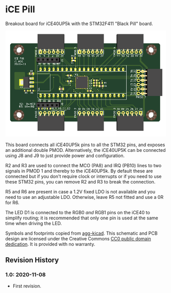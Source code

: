 # iCE Pill

Breakout board for iCE40UP5k with the STM32F411 "Black Pill" board.

![PCB render](render.png)

This board connects all iCE40UP5k pins to all the STM32 pins, and exposes
an additional double PMOD. Alternatively, the iCE40UP5K can be connected
using J8 and J9 to just provide power and configuration.

R2 and R3 are used to connect the MCO (PA8) and IRQ (PB10) lines to two
signals in PMOD 1 and thereby to the iCE40UP5k. By default these are connected
but if you don't require clock or interrupts or if you need to use these STM32
pins, you can remove R2 and R3 to break the connection.

R5 and R6 are present in case a 1.2V fixed LDO is not available and you need
to use an adjustable LDO. Otherwise, leave R5 not fitted and use a 0R for R6.

The LED D1 is connected to the RGB0 _and_ RGB1 pins on the iCE40 to simplify
routing; it is recommended that only one pin is used at the same time when
driving the LED.

Symbols and footprints copied from [agg-kicad]. This schematic and PCB design
are licensed under the Creative Commons [CC0 public domain dedication]. It is
provided with no warranty.

[agg-kicad]: https://github.com/adamgreig/agg-kicad
[CC0 public domain dedication]: https://creativecommons.org/publicdomain/zero/1.0/

## Revision History

### 1.0: 2020-11-08

* First revision.
